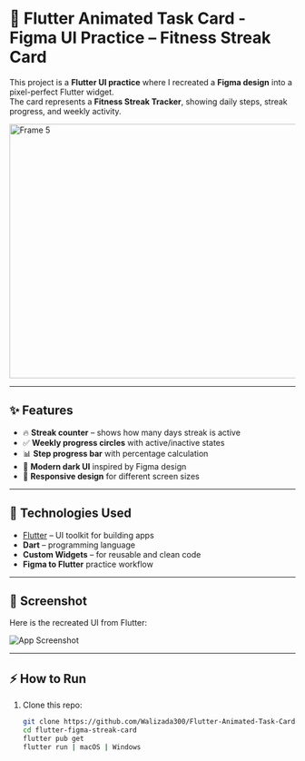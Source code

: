 # 📱 Flutter Animated Task Card - Figma UI Practice – Fitness Streak Card

This project is a **Flutter UI practice** where I recreated a **Figma design** into a pixel-perfect Flutter widget.  
The card represents a **Fitness Streak Tracker**, showing daily steps, streak progress, and weekly activity.

<img width="971" height="448" alt="Frame 5" src="https://github.com/user-attachments/assets/a6ffb043-e8c3-443b-9017-e41beae258a8" />

---

## ✨ Features
- 🔥 **Streak counter** – shows how many days streak is active
- ✅ **Weekly progress circles** with active/inactive states
- 📊 **Step progress bar** with percentage calculation
- 🎨 **Modern dark UI** inspired by Figma design
- 📱 **Responsive design** for different screen sizes

---

## 🚀 Technologies Used
- [Flutter](https://flutter.dev/) – UI toolkit for building apps
- **Dart** – programming language
- **Custom Widgets** – for reusable and clean code
- **Figma to Flutter** practice workflow

---

## 📸 Screenshot
Here is the recreated UI from Flutter:

![App Screenshot](./assets/screenshot.png)

---

## ⚡ How to Run
1. Clone this repo:
   ```bash
   git clone https://github.com/Walizada300/Flutter-Animated-Task-Card.git
   cd flutter-figma-streak-card
   flutter pub get
   flutter run | macOS | Windows
   ```
